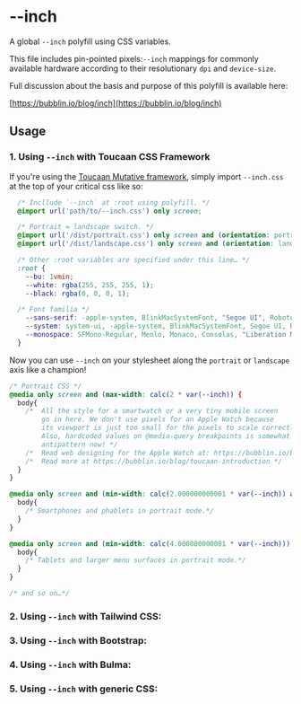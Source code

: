 # --inch

A global `--inch` polyfill using CSS variables.

This file includes pin-pointed pixels:`--inch` mappings for commonly available hardware
according to their resolutionary `dpi` and `device-size`.

Full discussion about the basis and purpose of this polyfill is available here:

[https://bubblin.io/blog/inch](https://bubblin.io/blog/inch)

## Usage

### 1. Using `--inch` with Toucaan CSS Framework

If you're using the [Toucaan Mutative framework](https://toucaan.com), simply import `--inch.css`
at the top of your critical css like so:

```css
  /* Incllude `--inch` at :root using polyfill. */
  @import url('path/to/--inch.css') only screen;

  /* Portrait ⇋ landscape switch. */
  @import url('/dist/portrait.css') only screen and (orientation: portrait);
  @import url('/dist/landscape.css') only screen and (orientation: landscape);

  /* Other :root variables are specified under this line… */
  :root {
    --bu: 1vmin;
    --white: rgba(255, 255, 255, 1);
    --black: rgba(0, 0, 0, 1);

  /* Font familia */
    --sans-serif: -apple-system, BlinkMacSystemFont, "Segoe UI", Roboto, "Helvetica Neue", Arial, "Noto Sans", sans-serif, "Apple Color Emoji", "Segoe UI Emoji", "Segoe UI Symbol", "Noto Color Emoji";
    --system: system-ui, -apple-system, BlinkMacSystemFont, Segoe UI, Roboto, Oxygen, Ubuntu, Cantarell, Droid Sans, Helvetica Neue, Fira Sans, sans-serif!important;
    --monospace: SFMono-Regular, Menlo, Monaco, Consolas, "Liberation Mono", "Courier New", monospace;
  }


```

Now you can use `--inch` on your stylesheet along the `portrait` or `landscape` axis
like a champion!

```css
/* Portrait CSS */
@media only screen and (max-width: calc(2 * var(--inch)) {
  body{
    /*  All the style for a smartwatch or a very tiny mobile screen
        go in here. We don't use pixels for an Apple Watch because
        its viewport is just too small for the pixels to scale correctly.
        Also, hardcoded values on @media-query breakpoints is somewhat
        antipattern now! */
    /*  Read web designing for the Apple Watch at: https://bubblin.io/blog/web-design-recommendations-for-the-apple-watch */
    /*  Read more at https://bubblin.io/blog/toucaan-introduction */
  }
}

@media only screen and (min-width: calc(2.000000000001 * var(--inch)) and (max-width: calc(4 * var(--inch))) {
  body{
    /* Smartphones and phablets in portrait mode.*/
  }
}

@media only screen and (min-width: calc(4.000000000001 * var(--inch))) and (max-width: calc(8 * var(--inch))) {
  body{
    /* Tablets and larger menu surfaces in portrait mode.*/
  }
}

/* and so on…*/

```

### 2. Using `--inch` with Tailwind CSS:

### 3. Using `--inch` with Bootstrap:

### 4. Using `--inch` with Bulma:

### 5. Using `--inch` with generic CSS:


